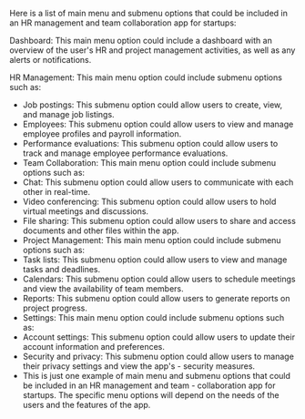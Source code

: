 Here is a list of main menu and submenu options that could be included in an HR management and team collaboration app for startups:

Dashboard: This main menu option could include a dashboard with an overview of the user's HR and project management activities, as well as any alerts or notifications.

HR Management: This main menu option could include submenu options such as:

- Job postings: This submenu option could allow users to create, view, and manage job listings.
- Employees: This submenu option could allow users to view and manage employee profiles and payroll information.
- Performance evaluations: This submenu option could allow users to track and manage employee performance evaluations.
- Team Collaboration: This main menu option could include submenu options such as:
- Chat: This submenu option could allow users to communicate with each other in real-time.
- Video conferencing: This submenu option could allow users to hold virtual meetings and discussions.
- File sharing: This submenu option could allow users to share and access documents and other files within the app.
- Project Management: This main menu option could include submenu options such as:
- Task lists: This submenu option could allow users to view and manage tasks and deadlines.
- Calendars: This submenu option could allow users to schedule meetings and view the availability of team members.
- Reports: This submenu option could allow users to generate reports on project progress.
- Settings: This main menu option could include submenu options such as:
- Account settings: This submenu option could allow users to update their account information and preferences.
- Security and privacy: This submenu option could allow users to manage their privacy settings and view the app's - security measures.
- This is just one example of main menu and submenu options that could be included in an HR management and team - collaboration app for startups. The specific menu options will depend on the needs of the users and the features of the app.
